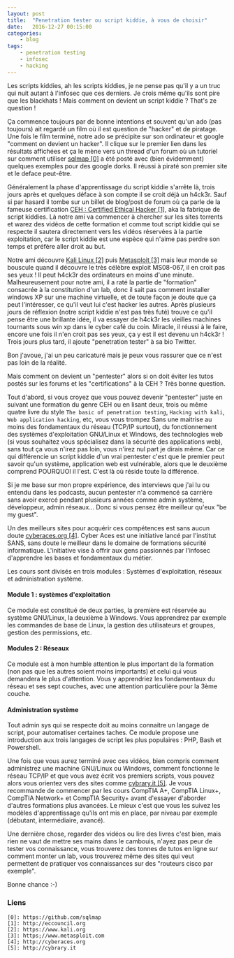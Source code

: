 ```yaml
---
layout: post
title:  "Penetration tester ou script kiddie, à vous de choisir"
date:   2016-12-27 00:15:00
categories:
    - blog
tags:
    - penetration testing
    - infosec
    - hacking
---
```


Les scripts kiddies, ah les scripts kiddies, je ne pense pas qu'il y a un truc
qui nuit autant à l'infosec que ces derniers. Je crois même qu'ils sont pire que
les blackhats ! Mais comment on devient un script kiddie ? That's ze question !

Ça commence toujours par de bonne intentions et souvent qu'un ado (pas toujours)
ait regardé un film où il est question de "hacker" et de piratage. Une fois le
film terminé, notre ado se précipite sur son ordinateur et google "comment on
devient un hacker". Il clique sur le premier lien dans les résultats affichées
et ça le mène vers un thread d'un forum où un tutoriel sur comment utiliser
[sqlmap \[0\]][0] a été posté avec (bien évidemment) quelques exemples pour des google dorks. Il
réussi à piraté son premier site et le deface peut-être.

Généralement la phase d'apprentissage du script kiddie s'arrête là, trois jours
après et quelques déface à son compte il se croit déjà un h4ck3r. Sauf si
par hasard il tombe sur un billet de blog/post de forum où ça parle de la
fameuse certification [CEH : Certified Ethical Hacker \[1\]][1], aka la fabrique de script
kiddies. Là notre ami va commencer à chercher sur les sites torrents et warez
des vidéos de cette formation et comme tout script kiddie qui se respecte il
sautera directement vers les vidéos réservées à la partie exploitation, car le
script kiddie est une espèce qui n'aime pas perdre son temps et préfère aller
droit au but.

Notre ami découvre [Kali Linux \[2\]][2] puis [Metasploit \[3\]][3] mais leur monde
se bouscule quand il découvre le très célèbre exploit MS08-067, il en croit pas
ses yeux ! Il peut h4ck3r des ordinateurs en moins d'une minute. Malheureusement
pour notre ami, il a raté la partie de "formation" consacrée à la constitution
d'un lab, donc il sait pas comment installer windows XP sur une machine
virtuelle, et de toute façon je doute que ça peut l'intéresser, ce qu'il veut
lui c'est hacker les autres. Après plusieurs jours de réflexion (notre script
        kiddie n'est pas très futé) trouve ce qu'il pense être une brillante
idée, il va essayer de h4ck3r les vieilles machines tournants sous win xp dans le
cyber café du coin. Miracle, il réussi à le faire, encore une fois il n'en croit
pas ses yeux, ça y est il est devenu un h4ck3r ! Trois jours plus tard, il
ajoute "penetration tester" à sa bio Twitter.

Bon j'avoue, j'ai un peu caricaturé mais je peux vous rassurer que ce n'est
pas loin de la réalité. 

Mais comment on devient un "pentester" alors si on doit éviter les tutos postés
sur les forums et les "certifications" à la CEH ? Très bonne question.

Tout d'abord, si vous croyez que vous pouvez devenir "pentester" juste en
suivant une formation du genre CEH ou en lisant deux, trois ou même quatre livre
du style `The basic of penetration testing`, `Hacking with kali`, `Web
application hacking`, etc, vous vous trompez
Sans une maitrise au moins des fondamentaux du réseau (TCP/IP surtout), du
fonctionnement des systèmes d'exploitation GNU/Linux et Windows, des
technologies web (si vous souhaitez vous spécialisez dans la sécurité des
        applications web), sans tout ça vous n'irez pas loin, vous n'irez nul
part je dirais même.
Car ce qui différencie un script kiddie d'un vrai pentester c'est que le premier
peut savoir qu'un système, application web est vulnérable, alors que le deuxième
comprend POURQUOI il l'est. C'est là où réside toute la différence.

Si je me base sur mon propre expérience, des interviews que j'ai lu ou entendu
dans les podcasts, aucun pentester n'a commencé sa carrière sans avoir exercé
pendant plusieurs années comme admin système, développeur, admin réseaux...
Donc si vous pensez être meilleur qu'eux "be my guest". 

Un des meilleurs sites pour acquérir ces compétences est sans aucun doute
[cyberaces.org \[4\]][4]. Cyber Aces est une initiative lancé par l'institut SANS, sans
doute le meilleur dans le domaine de formations sécurité informatique.
L'initiative vise à offrir aux gens passionnés par l'infosec d'apprendre les
bases et fondamentaux du métier.

Les cours sont divisés en trois modules : Systèmes d'exploitation, réseaux et
administration système.

#### Module 1 : systèmes d'exploitation
Ce module est constitué de deux parties, la première est réservée au système
GNU/Linux, la deuxième à Windows. Vous apprendrez par exemple les commandes de
base de Linux, la gestion des utilisateurs et groupes, gestion des permissions,
     etc.

#### Modules 2 : Réseaux

Ce module est à mon humble attention le plus important de la formation (non pas
        que les autres soient moins importants) et celui qui vous demandera le
plus d'attention. Vous y apprendriez les fondamentaux du réseau et ses sept
couches, avec une attention particulière pour la 3ème couche.

#### Administration système
Tout admin sys qui se respecte doit au moins connaitre un langage de script,
     pour automatiser certaines taches. Ce module propose une introduction aux
     trois langages de script les plus populaires : PHP, Bash et Powershell.

Une fois que vous aurez terminé avec ces vidéos, bien compris comment
administrez une machine GNU/Linux ou Windows, comment fonctionne le réseau
TCP/IP et que vous avez écrit vos premiers scripts, vous pouvez alors vous
orientez vers des sites comme [cybrary.it \[5\]][5]. Je vous recommande de
commencer par les cours CompTIA A+, CompTIA Linux+, CompTIA Network+ et CompTIA
Security+ avant d'essayer d'aborder d'autres formations plus avancées. Le mieux
c'est que vous les suivez les modèles d'apprentissage qu'ils ont mis en place,
    par niveau par exemple (débutant, intermédiaire, avancé).

Une dernière chose, regarder des vidéos ou lire des livres c'est bien, mais rien
ne vaut de mettre ses mains dans le cambouis, n'ayez pas peur de tester vos
connaissance, vous trouverez des tonnes de tutos en ligne sur comment monter un
lab, vous trouverez même des sites qui veut permettent de pratiquer vos
connaissances sur des "routeurs cisco par exemple".

Bonne chance :-)

### Liens

~~~
[0]: https://github.com/sqlmap
[1]: http://eccouncil.org
[2]: https://www.kali.org
[3]: https;//www.metasploit.com
[4]; http://cyberaces.org
[5]: http://cybrary.it
~~~

[0]: https://github.com/sqlmap
[1]: http://eccouncil.org
[2]: https://www.kali.org
[3]: https;//www.metasploit.com
[4]: http://cyberaces.org
[5]: http://cybrary.it
